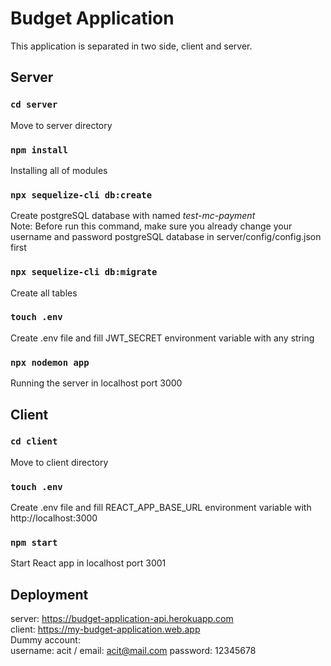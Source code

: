 # Budget Application

This application is separated in two side, client and server.

## Server

### `cd server`

Move to server directory

### `npm install`

Installing all of modules

### `npx sequelize-cli db:create`

Create postgreSQL database with named _test-mc-payment_\
Note: Before run this command, make sure you already change your username and password postgreSQL database in server/config/config.json first

### `npx sequelize-cli db:migrate`

Create all tables

### `touch .env`

Create .env file and fill JWT_SECRET environment variable with any string

### `npx nodemon app`

Running the server in localhost port 3000

## Client

### `cd client`

Move to client directory

### `touch .env`

Create .env file and fill REACT_APP_BASE_URL environment variable with http://localhost:3000

### `npm start`

Start React app in localhost port 3001

## Deployment

server: https://budget-application-api.herokuapp.com \
client: https://my-budget-application.web.app \
Dummy account:\
username: acit / email: acit@mail.com
password: 12345678
